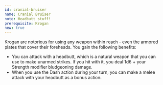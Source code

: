 ```yaml
---
id: cranial-bruiser
name: Cranial Bruiser
note: Headbutt stuff!
prerequisite: Krogan
new: true
---
```


Krogan are notorious for using any weapon within reach - even the armored plates that cover their foreheads. 
You gain the following benefits:

- You can attack with a headbutt, which is a natural weapon that you can use to make unarmed strikes. If you hit with 
it, you deal 1d6 + your Strength modifier bludgeoning damage.
- When you use the Dash action during your turn, you can make a melee attack with your headbutt as a bonus action.

